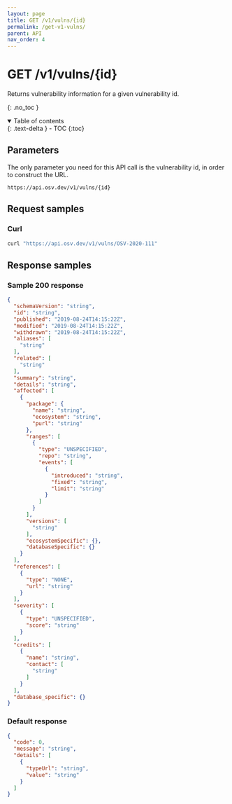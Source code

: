 ```yaml
---
layout: page
title: GET /v1/vulns/{id}
permalink: /get-v1-vulns/
parent: API
nav_order: 4
---
```

# GET /v1/vulns/{id}
Returns vulnerability information for a given vulnerability id. 

{: .no_toc }

<details open markdown="block">
  <summary>
    Table of contents
  </summary>
  {: .text-delta }
- TOC
{:toc}
</details>

## Parameters

The only parameter you need for this API call is the vulnerability id, in order to construct the URL. 

`https://api.osv.dev/v1/vulns/{id}`

## Request samples

### Curl
```bash
curl "https://api.osv.dev/v1/vulns/OSV-2020-111"
```

## Response samples

### Sample 200 response
```json
{
  "schemaVersion": "string",
  "id": "string",
  "published": "2019-08-24T14:15:22Z",
  "modified": "2019-08-24T14:15:22Z",
  "withdrawn": "2019-08-24T14:15:22Z",
  "aliases": [
    "string"
  ],
  "related": [
    "string"
  ],
  "summary": "string",
  "details": "string",
  "affected": [
    {
      "package": {
        "name": "string",
        "ecosystem": "string",
        "purl": "string"
      },
      "ranges": [
        {
          "type": "UNSPECIFIED",
          "repo": "string",
          "events": [
            {
              "introduced": "string",
              "fixed": "string",
              "limit": "string"
            }
          ]
        }
      ],
      "versions": [
        "string"
      ],
      "ecosystemSpecific": {},
      "databaseSpecific": {}
    }
  ],
  "references": [
    {
      "type": "NONE",
      "url": "string"
    }
  ],
  "severity": [
    {
      "type": "UNSPECIFIED",
      "score": "string"
    }
  ],
  "credits": [
    {
      "name": "string",
      "contact": [
        "string"
      ]
    }
  ],
  "database_specific": {}
}
```

### Default response
```json
{
  "code": 0,
  "message": "string",
  "details": [
    {
      "typeUrl": "string",
      "value": "string"
    }
  ]
}
```